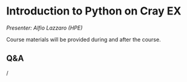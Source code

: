 # Introduction to Python on Cray EX

*Presenter: Alfio Lazzaro (HPE)*

Course materials will be provided during and after the course.

<!--
-   Slides available on LUMI as:
    -   `/appl/local/training/4day-20231003/files/LUMI-4day-20231003-4_02_Introduction_to_Python_on_Cray_EX.pdf`
    -   `/project/project_465000524/slides/HPE/13_Python_Frameworks.pdf` (temporary, for the lifetime of the project)
-   Recording available on LUMI as:
    `/appl/local/training/4day-20231003/recordings/4_02_Introduction_to_Python_on_Cray_EX.mp4`

These materials can only be distributed to actual users of LUMI (active user account).
-->


## Q&A

/
